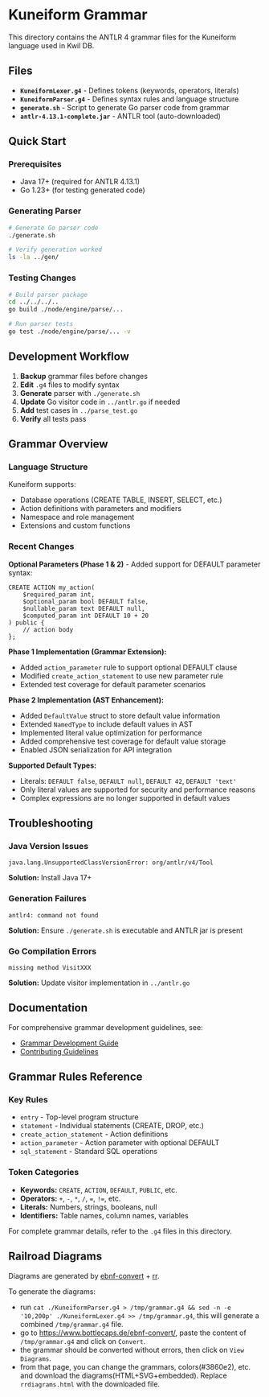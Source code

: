 # Kuneiform Grammar

This directory contains the ANTLR 4 grammar files for the Kuneiform language used in Kwil DB.

## Files

- **`KuneiformLexer.g4`** - Defines tokens (keywords, operators, literals)
- **`KuneiformParser.g4`** - Defines syntax rules and language structure
- **`generate.sh`** - Script to generate Go parser code from grammar
- **`antlr-4.13.1-complete.jar`** - ANTLR tool (auto-downloaded)

## Quick Start

### Prerequisites

- Java 17+ (required for ANTLR 4.13.1)
- Go 1.23+ (for testing generated code)

### Generating Parser

```bash
# Generate Go parser code
./generate.sh

# Verify generation worked
ls -la ../gen/
```

### Testing Changes

```bash
# Build parser package
cd ../../../..
go build ./node/engine/parse/...

# Run parser tests
go test ./node/engine/parse/... -v
```

## Development Workflow

1. **Backup** grammar files before changes
2. **Edit** `.g4` files to modify syntax
3. **Generate** parser with `./generate.sh`
4. **Update** Go visitor code in `../antlr.go` if needed
5. **Add** test cases in `../parse_test.go`
6. **Verify** all tests pass

## Grammar Overview

### Language Structure

Kuneiform supports:
- Database operations (CREATE TABLE, INSERT, SELECT, etc.)
- Action definitions with parameters and modifiers
- Namespace and role management
- Extensions and custom functions

### Recent Changes

**Optional Parameters (Phase 1 & 2)** - Added support for DEFAULT parameter syntax:

```kuneiform
CREATE ACTION my_action(
    $required_param int,
    $optional_param bool DEFAULT false,
    $nullable_param text DEFAULT null,
    $computed_param int DEFAULT 10 + 20
) public {
    // action body
};
```

**Phase 1 Implementation (Grammar Extension):**
- Added `action_parameter` rule to support optional DEFAULT clause
- Modified `create_action_statement` to use new parameter rule
- Extended test coverage for default parameter scenarios

**Phase 2 Implementation (AST Enhancement):**
- Added `DefaultValue` struct to store default value information
- Extended `NamedType` to include default values in AST
- Implemented literal value optimization for performance
- Added comprehensive test coverage for default value storage
- Enabled JSON serialization for API integration

**Supported Default Types:**
- Literals: `DEFAULT false`, `DEFAULT null`, `DEFAULT 42`, `DEFAULT 'text'`
- Only literal values are supported for security and performance reasons
- Complex expressions are no longer supported in default values

## Troubleshooting

### Java Version Issues

```
java.lang.UnsupportedClassVersionError: org/antlr/v4/Tool
```
**Solution:** Install Java 17+

### Generation Failures

```
antlr4: command not found
```
**Solution:** Ensure `./generate.sh` is executable and ANTLR jar is present

### Go Compilation Errors

```
missing method VisitXXX
```
**Solution:** Update visitor implementation in `../antlr.go`

## Documentation

For comprehensive grammar development guidelines, see:
- [Grammar Development Guide](../../../docs/dev/grammar-development.md)
- [Contributing Guidelines](../../../CONTRIBUTING.md#grammar-development)

## Grammar Rules Reference

### Key Rules

- `entry` - Top-level program structure
- `statement` - Individual statements (CREATE, DROP, etc.)
- `create_action_statement` - Action definitions
- `action_parameter` - Action parameter with optional DEFAULT
- `sql_statement` - Standard SQL operations

### Token Categories

- **Keywords:** `CREATE`, `ACTION`, `DEFAULT`, `PUBLIC`, etc.
- **Operators:** `+`, `-`, `*`, `/`, `=`, `!=`, etc.
- **Literals:** Numbers, strings, booleans, null
- **Identifiers:** Table names, column names, variables

For complete grammar details, refer to the `.g4` files in this directory.

## Railroad Diagrams
Diagrams are generated by [ebnf-convert](https://github.com/GuntherRademacher/ebnf-convert) + [rr](https://github.com/GuntherRademacher/rr).

To generate the diagrams:
- run `cat ./KuneiformParser.g4 > /tmp/grammar.g4 && sed -n -e '10,200p' ./KuneiformLexer.g4 >> /tmp/grammar.g4`, this will generate a combined `/tmp/grammar.g4` file.
- go to https://www.bottlecaps.de/ebnf-convert/, paste the content of `/tmp/grammar.g4` and click on `Convert`.
- the grammar should be converted without errors, then click on `View Diagrams`.
- from that page, you can change the grammars, colors(#3860e2), etc. and download the diagrams(HTML+SVG+embedded). Replace `rrdiagrams.html` with the downloaded file.